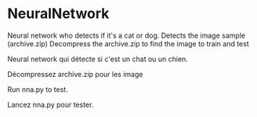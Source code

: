 # NeuralNetwork


Neural network who  detects if it's a cat or dog.
Detects the image sample (archive.zip)
Decompress the archive.zip to find the image to train and test

Neural network qui détecte si c'est un chat ou un chien.

Décompressez archive.zip pour les image

Run nna.py to test.

Lancez nna.py pour tester.
